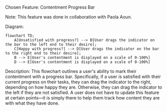 Chosen Feature: Contentment Progress Bar

Note: This feature was done in collaboration with Paola Aoun.

Diagram:
```mermaid
flowchart TD;
    A[Unsatisfied with progress?] --> B[User drags the indicator on the bar to the left end to their desire];
    C[Happy with progress?] --> D[User drags the indicator on the bar to the right end to their desire];
    B --> E[User's contentment is displayed on a scale of 0-100%]
    D --> E[User's contentment is displayed on a scale of 0-100%]
```

Description:
This flowchart outlines a user's ability to mark their contentment with a progress bar. Specifically, if a user is satisfied with their current progress on their tasks, they can drag the indicator to the right, depending on how happy they are. Otherwise, they can drag the indicator to the left if they are not satisfied. A user does not have to update this feature at certain points—it is simply there to help them track how content they are with what they have done.
